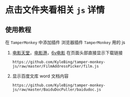 # 点击文件夹看相关 `js` 详情


## 使用教程

在 `TamperMonkey` 中添加插件
浏览器插件  `TamperMonkey` 用的 js


1. [电影天堂](https://www.dy2018.com/)，[电影港](http://www.dygang.net)，[6v电影](http://www.6vhao.tv/) 在页面头部直接显示下载链接

    ```
    https://github.com/KyleBing/tamper-monkey-js/raw/master/FilmAddressPicker/film.js
    ```
    
2. 显示百度文库 word 文档内容
    ```
    https://github.com/KyleBing/tamper-monkey-js/raw/master/BaiduDocPuller/baidudoc.js
    ```
